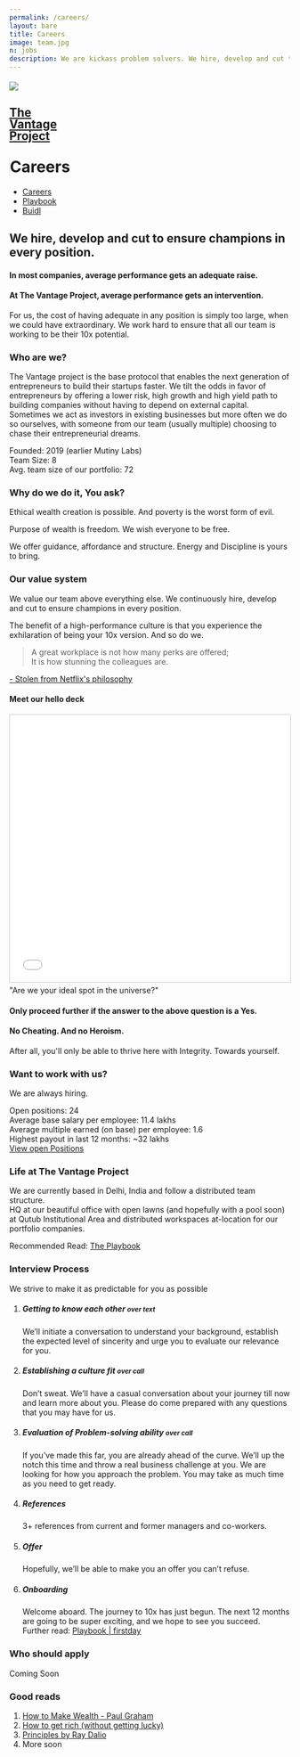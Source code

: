```yaml
---
permalink: /careers/
layout: bare
title: Careers
image: team.jpg
n: jobs
description: We are kickass problem solvers. We hire, develop and cut to ensure champions in every position.
---
```

<div class="helmetbg b-ws-top-p">
	<div class="grid-container">
		<div class="grid-x">
			<div class="large-3 large-offset-3 medium-4 medium-offset-2 small-8 small-offset-2 cell s-ws-top">
				<div class="grid-x grid-padding-x">
						<div class="small-3 cell np">
							<a href="{{site.url}}">
								<img src="{{site.url}}/assets/img/vantage-logo-full.png" style="margin-top:0.25em">
							</a>
						</div>
<div class="small-5 shrink cell">
							<a href="{{site.url}}">
								<h2 class="sans2 bkc" style="line-height:1;">The <br> Vantage <br>Project</h2>
							</a>
						</div>
<div class="small-4 cell" style="border-left: 1px solid #dedede;">
							<h1 class="sans2 bold bc" style=" margin-top: 1em;">Careers</h1>
						</div>
</div>
			</div>
		<div class="small-12 medium-6 cell s-ws-top xs-ws-top-p">
			<ul class="menu align-right hover">
	      <!-- <li><a href="{{site.url}}/ico" class="dbc">ICO</a></li>
	      <li><a href="{{site.url}}/blockchain" class="dbc">Blockchain</a></li> -->
      	<li><a href="{{site.url}}/careers" class="dbc active">Careers</a></li>
        <li><a href="{{site.url}}/playbook" class="dbc">Playbook</a></li>
        <!-- <li><a href="{{site.url}}/ico" class="dbc">ICO</a></li> -->
        <li><a href="{{site.url}}/buidl" class="dbc">Buidl</a></li>
	    </ul>
		</div>
		</div>
	</div>
	<div class="grid-container">
		<div class="grid-x">
			<div class="small-12 medium-10 large-6 end cell large-offset-3 b-ws-top">
				<!-- <h4 class="bkc">We're a high-performance team, not a family.</h4>
				<p class="b-ws-top">Families are structured for companionship. We are structured like a sports team; <span class="bkc f-1-25x">Built to Win.</span> </p> -->
				<h2 class="m-ws-top">We hire, develop and cut to ensure champions in every position.</h2>
				<h4 class=" bc"> In most companies, average performance gets an adequate raise.</h4>
				<h4 class=" bc"> At The Vantage Project, average performance gets an intervention.</h4>
			</div>
			<div class="small-12 medium-10 large-6 cell large-offset-3 medium-offset-2">
				<p class="">For us, the cost of having adequate in any position is simply too large, when we could have extraordinary. We work hard to ensure that all our team is working to be their 10x potential.</p>
			</div>
		</div>
	</div>
	<div class="grid-container">
		<div class="grid-x align-center">
			<div class="large-6 cell b-ws-top">
				<h3>Who are we?</h3>
					<p>The Vantage project is the base protocol that enables the next generation of entrepreneurs to build their startups faster. We tilt the odds in favor of entrepreneurs by offering a lower risk, high growth and high yield path to building companies without having to depend on external capital. Sometimes we act as investors in existing businesses but more often we do so ourselves, with someone from our team (usually multiple) choosing to chase their entrepreneurial dreams. </p>
					<div class="s-ws-top">Founded: <span class="bold bkc">2019</span> <span class="scolor2 s2">(earlier Mutiny Labs)</span></div>
					<div>Team Size: <span class="bold bkc">8</span></div>
					<div>Avg. team size of our portfolio: <span class="bold bkc">72</span></div>
			</div>
		</div>
	</div>
	<div class="grid-container">
		<div class="grid-x align-center">
			<div class="large-6 cell b-ws-top">
				<h3>Why do we do it, You ask?</h3>
				<p class="nm">Ethical wealth creation is possible. And poverty is the worst form of evil. </p>
				<p>Purpose of wealth is freedom. We wish everyone to be free.</p> 
        <p class="bc">We offer guidance, affordance and structure. Energy and Discipline is yours to bring.</p>
				<!-- <p>Want details? Go here: <a href="https://docs.google.com/document/d/1dOqyF4mmEuu_XkOBtJ_GdV-4JSYke5xui6cOiMcOblo/edit#">Why | The Vantage Project</a></p> -->
			</div>
		</div>
	</div>
</div>
<div class="grid-container">
	<div class="grid-x align-center">
		<div class="large-6 cell m-ws-top b-ws-bottom">
			<h3>Our value system</h3>
			<p>We value our team above everything else. We continuously hire, develop and cut to ensure champions in every position.</p>
			<p>The benefit of a high-performance culture is that you experience the exhilaration of being your 10x version. And so do we.</p>
			<blockquote class="bkc f-1-25x">A great workplace is not how many perks are offered; <br> It is how stunning the colleagues are.</blockquote>
			<div class="text-right"><a class="scolor s2" href="https://www.fastcompany.com/3027124/lessons-learned/netflixs-major-hr-innovation-treating-humans-like-people"> - Stolen from Netflix's philosophy</a></div>
		</div>
	</div>
</div>
<div class="grid-container">
	<div class="grid-x align-center">
		<div class="large-6 cell">
		<h4>Meet our hello deck</h4>
		</div>
	</div>
</div>
<div class="grid-container">
	<div class="grid-x align-center">
		<div class="large-8 medium-10 small-12 cell">
			<div class="responsive-embed">
				<iframe src="//www.slideshare.net/slideshow/embed_code/key/CPkX1q4raThY7" width="960" height="480" frameborder="0" marginwidth="0" marginheight="0" scrolling="no" style="border:1px solid #CCC; border-width:1px; margin-bottom:5px; max-width: 100%;" allowfullscreen> </iframe>
			</div>
			<!-- <iframe src="https://www.thevantageproject.com/playbook/hello.pdf" width="960" height="480" frameborder="0" marginwidth="0" marginheight="0" style="border:1px solid #CCC; border-width:1px; margin-bottom:5px; max-width: 100%;" allowfullscreen> </iframe> -->
		</div>
	</div>
</div>
<div class="grid-container">
	<div class="grid-x align-center">
		<div class="small-12 medium-6 cell b-ws-top m-ws-bottom">
			<div class="f-1-25x xs-ws-bottom">"Are we your ideal spot in the universe?"</div>
			<h4 class="">Only proceed further if the answer to the above question is a Yes.</h4>
			<h4 class="bc">No Cheating. And no Heroism.</h4>
			<div class=" xs-ws-top">After all, you'll only be able to thrive here with Integrity. Towards yourself.</div>
		</div>
	</div>
</div>
<div class="lgbg">
	<div class="grid-container">
		<div class="grid-x align-center">
			<div class="large-6 cell m-ws-top">
				<h3>Want to work with us?</h3>
				<p>We are always hiring.</p>
				<div>Open positions: <span class="bkc bold">24</span> </div>
				<div>Average base salary per employee: <span class="bkc bold">11.4 lakhs</span></div>
				<div>Average multiple earned (on base) per employee: <span class="bkc bold">1.6</span></div>
				<div class="m-ws-bottom">Highest payout in last 12 months: <span class="bkc bold">~32 lakhs</span></div>
				<!-- <h4 class="">Currently recruiting for:</h4> -->
				<!-- <div class="grid-x">
					<div class="small-3 cell">
						<img src="https://www.neetprep.com/assets/img/logo.png">
					</div>
					<div class="small-3 cell">
						<img src="http://rzmarketing.realization.com/cdnr/43/acton/cx/185a/logo6.png">
					</div>
					<div class="small-3 cell">
						Buidl Labs
					</div>
				</div> -->
				<!-- <h4 class="m-ws-top">View all positions</h4> -->
				<a href="https://angel.co/the-vantage-project/jobs" class="button">View open Positions</a>
			</div>
		</div>
	</div>
	<div class="grid-container">
		<div class="grid-x align-center">
			<div class="large-6 cell b-ws-top">
				<h3>Life at The Vantage Project</h3>
				<p>We are currently based in Delhi, India and follow a distributed team structure. <br> HQ at our beautiful office with open lawns (and hopefully with a pool soon) at Qutub Institutional Area and distributed workspaces at-location for our portfolio companies. </p>
				<div>Recommended Read: <a class="btn" href="{{site.url}}/playbook">The Playbook</a></div>
			</div>
		</div>
		<!-- <div class="grid-x align-center">
			<div class="large-8 cell m-ws-top m-ws-bottom">
				<div class="grid-x grid-padding-x align-center">
					<div class="large-3 cell">
						<img src="https://images.squarespace-cdn.com/content/v1/50f979e7e4b04a206f87afcb/1452284674628-SJMG8BAEOSEEK9XAI92W/ke17ZwdGBToddI8pDm48kLxReCVDEJFLdvANxniwAH57gQa3H78H3Y0txjaiv_0fDoOvxcdMmMKkDsyUqMSsMWxHk725yiiHCCLfrh8O1z4YTzHvnKhyp6Da-NYroOW3ZGjoBKy3azqku80C789l0scl71iiVnMuLeEyTFSXT3rCba_cYtE-6PgzRsBg3yjXqRxzT3iAplBPc_Gg1uKyEw/HIPNY_Sam+Edelman20150730_25+%28Small+for+Web%29.jpg">
					</div>
					<div class="large-3 cell">
						<img src="https://images.squarespace-cdn.com/content/v1/50f979e7e4b04a206f87afcb/1452284673161-8DKTZM42SWGES4C87AGU/ke17ZwdGBToddI8pDm48kLxReCVDEJFLdvANxniwAH57gQa3H78H3Y0txjaiv_0fDoOvxcdMmMKkDsyUqMSsMWxHk725yiiHCCLfrh8O1z4YTzHvnKhyp6Da-NYroOW3ZGjoBKy3azqku80C789l0scl71iiVnMuLeEyTFSXT3rCba_cYtE-6PgzRsBg3yjXqRxzT3iAplBPc_Gg1uKyEw/HIPNY_Sam+Edelman20150729_13+%28Small+for+Web%29.jpg">
					</div>
					<div class="large-3 cell">
						<img src="https://images.squarespace-cdn.com/content/v1/50f979e7e4b04a206f87afcb/1452284674628-SJMG8BAEOSEEK9XAI92W/ke17ZwdGBToddI8pDm48kLxReCVDEJFLdvANxniwAH57gQa3H78H3Y0txjaiv_0fDoOvxcdMmMKkDsyUqMSsMWxHk725yiiHCCLfrh8O1z4YTzHvnKhyp6Da-NYroOW3ZGjoBKy3azqku80C789l0scl71iiVnMuLeEyTFSXT3rCba_cYtE-6PgzRsBg3yjXqRxzT3iAplBPc_Gg1uKyEw/HIPNY_Sam+Edelman20150730_25+%28Small+for+Web%29.jpg">
					</div>
					<div class="large-3 cell">
						<img src="https://images.squarespace-cdn.com/content/v1/50f979e7e4b04a206f87afcb/1452284673161-8DKTZM42SWGES4C87AGU/ke17ZwdGBToddI8pDm48kLxReCVDEJFLdvANxniwAH57gQa3H78H3Y0txjaiv_0fDoOvxcdMmMKkDsyUqMSsMWxHk725yiiHCCLfrh8O1z4YTzHvnKhyp6Da-NYroOW3ZGjoBKy3azqku80C789l0scl71iiVnMuLeEyTFSXT3rCba_cYtE-6PgzRsBg3yjXqRxzT3iAplBPc_Gg1uKyEw/HIPNY_Sam+Edelman20150729_13+%28Small+for+Web%29.jpg">
					</div>
				</div>
			</div>
		</div> -->
	</div>
</div>
<div class="grid-container">
	<div class="grid-x align-center">
		<div class="large-6 cell b-ws-top">
			<h3>Interview Process</h3>
			<p>We strive to make it as predictable for you as possible</p>
			<ol>
				<li><h5 class="bkc">Getting to know each other <small> over text</small></h5>
					<p>We’ll initiate a conversation to understand your background, establish the expected level of sincerity and urge you to evaluate our relevance for you.</p></li>
				<li><h5 class="bkc">Establishing a culture fit <small> over call</small></h5>
				<p>Don’t sweat. We’ll have a casual conversation about your journey till now and learn more about you. Please do come prepared with any questions that you may have for us.</p></li>
				<li><h5 class="bkc">Evaluation of Problem-solving ability <small> over call</small></h5>
				<p>If you’ve made this far, you are already ahead of the curve. We’ll up the notch this time and throw a real business challenge at you. We are looking for how you approach the problem. You may take as much time as you need to get ready.</p></li>
				<li><h5 class="bkc">References</h5>
				<p>3+ references from current and former managers and co-workers.</p></li>
				<li><h5 class="bkc">Offer </h5>
				<p>Hopefully, we’ll be able to make you an offer you can’t refuse. </p>
				<!-- <p> Tip: <a href="https://docs.google.com/document/d/1dOqyF4mmEuu_XkOBtJ_GdV-4JSYke5xui6cOiMcOblo/edit#">How to negotiate an offer at TVP</a></p> -->
				</li>
				<li><h5 class="bkc">Onboarding</h5>
				<p>Welcome aboard. The journey to 10x has just begun. The next 12 months are going to be super exciting, and we hope to see you succeed. <br> Further read: <a class="btn" href="{{site.url}}/playbook/#third">Playbook | firstday</a></p></li>
			</ol>
		</div>
	</div>
</div>
<div class="grid-container">
	<div class="grid-x align-center">
		<div class="large-6 cell b-ws-top">
			<h3>Who should apply</h3>
			<div class="scolor2">Coming Soon</div>
		</div>
	</div>
</div>
<div class="grid-container">
	<div class="grid-x align-center">
		<div class="large-6 cell b-ws-top b-ws-bottom">
			<h3>Good reads</h3>
			<ol>
				<li><a href="http://www.paulgraham.com/wealth.html">How to Make Wealth - Paul Graham</a></li>
				<li><a href="https://twitter.com/naval/status/1002103360646823936?lang=en">How to get rich (without getting lucky)</a></li>
				<li><a href="https://hackernoon.com/what-i-learnt-from-ray-dalios-principles-a099b228a87b">Principles by Ray Dalio</a></li>
				<li>More soon</li>
			</ol>
		</div>
	</div>
</div>

<!-- <div class="grid-x align-center">
	<div class="small-12 medium-7 large-6  cell m-ws-top">
		<script data-startup="the-vantage-project" src="https://angel.co/javascripts/embed_jobs.js" id="angellist_embed" async></script>
	</div>
</div> -->
